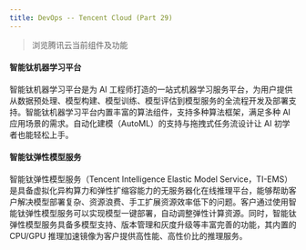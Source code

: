 ```yaml
---
title: DevOps -- Tencent Cloud (Part 29)
---
```


> 浏览腾讯云当前组件及功能

#### 智能钛机器学习平台

智能钛机器学习平台是为 AI 工程师打造的一站式机器学习服务平台，为用户提供从数据预处理、模型构建、模型训练、模型评估到模型服务的全流程开发及部署支持。智能钛机器学习平台内置丰富的算法组件，支持多种算法框架，满足多种 AI 应用场景的需求。自动化建模（AutoML）的支持与拖拽式任务流设计让 AI 初学者也能轻松上手。


#### 智能钛弹性模型服务

智能钛弹性模型服务（Tencent Intelligence Elastic Model Service，TI-EMS）是具备虚拟化异构算力和弹性扩缩容能力的无服务器化在线推理平台，能够帮助客户解决模型部署复杂、资源浪费、手工扩展资源效率低下的问题。客户通过使用智能钛弹性模型服务可以实现模型一键部署，自动调整弹性计算资源。同时，智能钛弹性模型服务具备多模型支持、版本管理和灰度升级等丰富完善的功能，其内置的 CPU/GPU 推理加速镜像为客户提供高性能、高性价比的推理服务。

